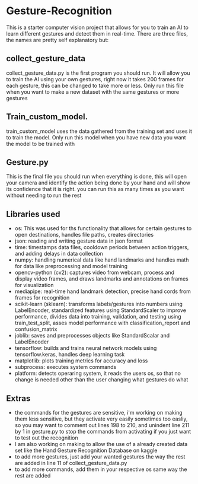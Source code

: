 # Gesture-Recognition
This is a starter computer vision project that allows for you to train an AI to learn different gestures and detect them in real-time.
There are three files, the names are pretty self explanatory but:
## collect_gesture_data
collect_gesture_data.py is the first program you should run. It will allow you to train the AI using your own gestures, right now it takes 200 frames for each gesture, this can be changed to take more or less. Only run this file when you want to make a new dataset with the same gestures or more gestures
## Train_custom_model.
train_custom_model uses the data gathered from the training set and uses it to train the model. Only run this model when you have new data you want the model to be trained with
## Gesture.py
This is the final file you should run when everything is done, this will open your camera and identify the action being done by your hand and will show its confidence that it is right. you can run this as many times as you want without needing to run the rest
## Libraries used
  - os: This was used for ths functionality that allows for certain gestures to open destinations, handles file paths, creates directories
  - json: reading and writing gesture data in json format
  - time: timestamps data files, cooldown periods between action triggers, and adding delays in data collection
  - numpy: handling numerical data like hand landmarks and handles math for data like preprocessing and model training
  - opencv-python (cv2): captures video from webcam, process and display video frames, and draws landmarks and annotations on frames for visualization
  - mediapipe: real-time hand landmark detection, precise hand cords from frames for recognition
  - scikit-learn (sklearn): transforms labels/gestures into numbers using LabelEncoder, standardized features using StandardScaler to improve performance, divides data into training, validation, and testing using train_test_split, asses model performance with classification_report and confusion_matrix
  - joblib: saves and preprocesses objects like StandardScalar and LabelEncoder
  - tensorflow: builds and trains neural network models using tensorflow.keras, handles deep learning task
  - matplotlib: plots training metrics for accuracy and loss
  - subprocess: executes system commands
  - platform: detects operaring system, it reads the users os, so that no change is needed other than the user changing what gestures do what

## Extras
  - the commands for the gestures are sensitive, i'm working on making them less sensitive, but they activate very easily sometimes too easliy, so you may want to comment out lines 198 to 210, and unindent line 211 by 1 in gesture.py to stop the commands from activating if you just want to test out the recognition
  - I am also working on making to allow the use of a already created data set like the Hand Gesture Recognition Database on kaggle
  - to add more gestures, just add your wanted gestures the way the rest are added in line 11 of collect_gesture_data.py
  - to add more commands, add them in your respective os same way the rest are added
